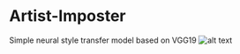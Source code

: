 # Artist-Imposter
Simple neural style transfer model based on VGG19
![alt text](https://github.com/LhjiuG/Artis-imposter/ade.png?raw=true)
